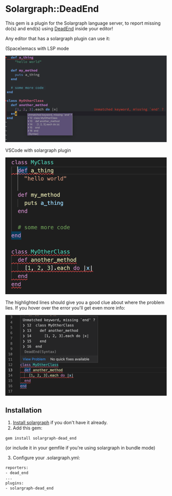 # Solargraph::DeadEnd

This gem is a plugin for the Solargraph language server, to report missing do(s) and end(s) using [DeadEnd](https://github.com/zombocom/dead_end) inside your editor!

Any editor that has a solargraph plugin can use it:

(Space)emacs with LSP mode

![emacs shows output from this solargraph plugin. It uses dead_end gem to show you where your code has a broken block](assets/emacs_multiple_errors.png)
 

VSCode with solargraph plugin


![vscode shows output from this solargraph plugin. It uses dead_end gem to show you where your code has a broken block](assets/vscode_no_hover.png)

The highlighted lines should give you a good clue about where the problem lies. If you hover over the error you'll get even more info:

![vscode shows a hover over with even more info from this solargraph plugin. It uses dead_end gem to show you where your code has a broken block](assets/vscode_hover.png)

## Installation
1. [Install solargraph](https://github.com/castwide/solargraph#installation) if you don't have it already.
2. Add this gem:

`gem install solargraph-dead_end`

(or include it in your gemfile if you're using solargraph in bundle mode)

3. Configure your .solargraph.yml:

```
reporters:
- dead_end
...
plugins:
- solargraph-dead_end
```
